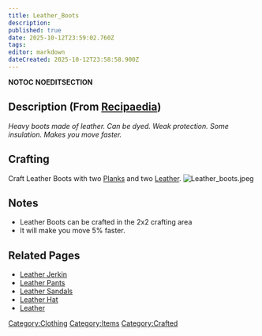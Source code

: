 ```yaml
---
title: Leather_Boots
description: 
published: true
date: 2025-10-12T23:59:02.760Z
tags: 
editor: markdown
dateCreated: 2025-10-12T23:58:58.900Z
---
```


__NOTOC__ __NOEDITSECTION__

## Description (From [Recipaedia](.. "wikilink"))

*Heavy boots made of leather. Can be dyed. Weak protection. Some
insulation. Makes you move faster.*

## Crafting

Craft Leather Boots with two [Planks](Planks "wikilink") and two
[Leather](Leather "wikilink"). ![Leather_boots.jpeg](Leather_boots.jpeg
"Leather_boots.jpeg")

## Notes

  - Leather Boots can be crafted in the 2x2 crafting area
  - It will make you move 5% faster.

## Related Pages

  - [Leather Jerkin](Leather_Jerkin.md "wikilink")
  - [Leather Pants](Leather_Pants.md "wikilink")
  - [Leather Sandals](Leather_Sandals.md "wikilink")
  - [Leather Hat](Leather_Hat.md "wikilink")
  - [Leather](Leather "wikilink")

[Category:Clothing](Category:Clothing "wikilink")
[Category:Items](Category:Items "wikilink")
[Category:Crafted](Category:Crafted "wikilink")